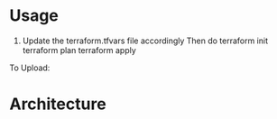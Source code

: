 

# Usage
1. Update the terraform.tfvars file accordingly
Then do
      terraform init
      terraform plan
      terraform apply


To Upload:
# Architecture






